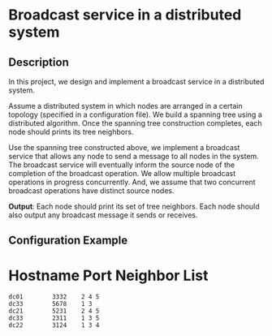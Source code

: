 # Broadcast service in a distributed system

## Description

In this project, we design and implement a broadcast service in a distributed system.

Assume a distributed system in which nodes are arranged in a certain topology (specified in a configuration file). 
We build a spanning tree using a distributed algorithm. 
Once the spanning tree construction completes, each node should prints its tree neighbors.

Use the spanning tree constructed above, we implement a broadcast service that allows any node to send a message to all nodes in the system. 
The broadcast service will eventually inform the source node of the completion of the broadcast operation. 
We allow multiple broadcast operations in progress concurrently. 
And, we assume that two concurrent broadcast operations have distinct source nodes.

<b>Output</b>: Each node should print its set of tree neighbors. 
Each node should also output any broadcast message it sends or receives.

## Configuration Example
    
   # Hostname   Port    Neighbor List
    dc01        3332    2 4 5
    dc33        5678    1 3
    dc21        5231    2 4 5
    dc33        2311    1 3 5
    dc22        3124    1 3 4

